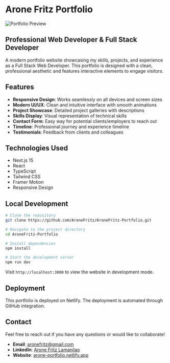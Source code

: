 # Arone Fritz Portfolio

![Portfolio Preview](https://raw.githubusercontent.com/AroneFritz/AroneFritz-Portfolio/main/public/Arone-Fritz.png)

## Professional Web Developer & Full Stack Developer

A modern portfolio website showcasing my skills, projects, and experience as a Full Stack Web Developer. This portfolio is designed with a clean, professional aesthetic and features interactive elements to engage visitors.

## Features

- **Responsive Design**: Works seamlessly on all devices and screen sizes
- **Modern UI/UX**: Clean and intuitive interface with smooth animations
- **Project Showcase**: Detailed project galleries with descriptions
- **Skills Display**: Visual representation of technical skills
- **Contact Form**: Easy way for potential clients/employers to reach out
- **Timeline**: Professional journey and experience timeline
- **Testimonials**: Feedback from clients and colleagues

## Technologies Used

- Next.js 15
- React
- TypeScript
- Tailwind CSS
- Framer Motion
- Responsive Design

## Local Development

```bash
# Clone the repository
git clone https://github.com/AroneFritz/AroneFritz-Portfolio.git

# Navigate to the project directory
cd AroneFritz-Portfolio

# Install dependencies
npm install

# Start the development server
npm run dev
```

Visit `http://localhost:3000` to view the website in development mode.

## Deployment

This portfolio is deployed on Netlify. The deployment is automated through GitHub integration.

## Contact

Feel free to reach out if you have any questions or would like to collaborate!

- **Email**: aronefritz@gmail.com
- **LinkedIn**: [Arone Fritz Lamanilao](https://www.linkedin.com/in/arone-fritz-lamanilao)
- **Website**: [arone-portfolio.netlify.app](https://arone-portfolio.netlify.app)
